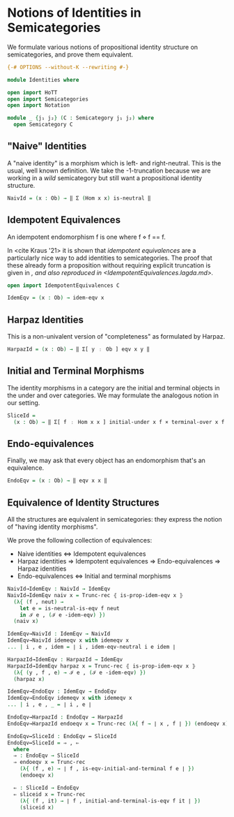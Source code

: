 Notions of Identities in Semicategories
=======================================

We formulate various notions of propositional identity structure on
semicategories, and prove them equivalent.

```agda
{-# OPTIONS --without-K --rewriting #-}

module Identities where

open import HoTT
open import Semicategories
open import Notation

module _ {j₁ j₂} (C : Semicategory j₁ j₂) where
  open Semicategory C
```

  "Naive" Identities
  ------------------

  A "naive identity" is a morphism which is left- and right-neutral. This is the
  usual, well known definition. We take the -1-truncation because we are working
  in a *wild* semicategory but still want a propositional identity structure.

  ```agda
  NaivId = (x : Ob) → ‖ Σ (Hom x x) is-neutral ‖
  ```

  Idempotent Equivalences
  -----------------------

  An idempotent endomorphism f is one where f ⋄ f == f.

  In <cite Kraus '21> it is shown that *idempotent equivalences* are a
  particularly nice way to add identities to semicategories. The proof that
  these already form a proposition without requiring explicit truncation is
  given in <cite paper and Agda formalization>, and also reproduced in
  <IdempotentEquivalences.lagda.md>.

  ```agda
  open import IdempotentEquivalences C

  IdemEqv = (x : Ob) → idem-eqv x
  ```

  Harpaz Identities
  -----------------

  This is a non-univalent version of "completeness" as formulated by Harpaz.

  ```agda
  HarpazId = (x : Ob) → ‖ Σ[ y ﹕ Ob ] eqv x y ‖
  ```

  Initial and Terminal Morphisms
  ------------------------------

  The identity morphisms in a category are the initial and terminal objects in
  the under and over categories. We may formulate the analogous notion in our
  setting.

  ```agda
  SliceId =
    (x : Ob) → ‖ Σ[ f ﹕ Hom x x ] initial-under x f × terminal-over x f ‖
  ```

  Endo-equivalences
  -----------------

  Finally, we may ask that every object has an endomorphism that's an
  equivalence.

  ```agda
  EndoEqv = (x : Ob) → ‖ eqv x x ‖
  ```

  Equivalence of Identity Structures
  ----------------------------------

  All the structures are equivalent in semicategories: they express the notion
  of "having identity morphisms".

  We prove the following collection of equivalences:
  + Naive identities ⇔ Idempotent equivalences
  + Harpaz identities ⇒ Idempotent equivalences ⇒ Endo-equivalences ⇒ Harpaz identities
  + Endo-equivalences ⇔ Initial and terminal morphisms

  ```agda
  NaivId→IdemEqv : NaivId → IdemEqv
  NaivId→IdemEqv naiv x = Trunc-rec ⦃ is-prop-idem-eqv x ⦄
    (λ{ (f , neut) →
      let e = is-neutral-is-eqv f neut
      in ℐ e , (ℐ e -idem-eqv) })
    (naiv x)

  IdemEqv→NaivId : IdemEqv → NaivId
  IdemEqv→NaivId idemeqv x with idemeqv x
  ... | i , e , idem = ∣ i , idem-eqv-neutral i e idem ∣

  HarpazId→IdemEqv : HarpazId → IdemEqv
  HarpazId→IdemEqv harpaz x = Trunc-rec ⦃ is-prop-idem-eqv x ⦄
    (λ{ (y , f , e) → ℐ e , (ℐ e -idem-eqv) })
    (harpaz x)

  IdemEqv→EndoEqv : IdemEqv → EndoEqv
  IdemEqv→EndoEqv idemeqv x with idemeqv x
  ... | i , e , _ = ∣ i , e ∣

  EndoEqv→HarpazId : EndoEqv → HarpazId
  EndoEqv→HarpazId endoeqv x = Trunc-rec (λ{ f → ∣ x , f ∣ }) (endoeqv x)

  EndoEqv↔SliceId : EndoEqv ↔ SliceId
  EndoEqv↔SliceId = ⇒ , ⇐
    where
    ⇒ : EndoEqv → SliceId
    ⇒ endoeqv x = Trunc-rec
      (λ{ (f , e) → ∣ f , is-eqv-initial-and-terminal f e ∣ })
      (endoeqv x)

    ⇐ : SliceId → EndoEqv
    ⇐ sliceid x = Trunc-rec
      (λ{ (f , it) → ∣ f , initial-and-terminal-is-eqv f it ∣ })
      (sliceid x)
  ```

